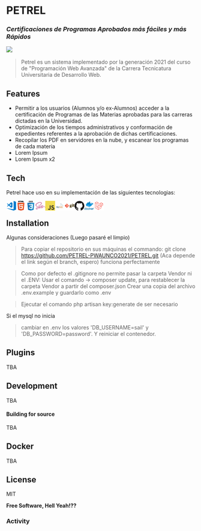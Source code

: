 # PETREL

### _Certificaciones de Programas Aprobados más fáciles y más Rápidos_

<img src="https://i.postimg.cc/VL2DtKJB/index.png">

> Petrel es un sistema implementado por la generación 2021 del curso de "Programación Web Avanzada" de la Carrera Tecnicatura Universitaria de Desarrollo Web.

## Features

-   Permitir a los usuarios (Alumnos y/o ex-Alumnos) acceder a la certificación de Programas de las Materias aprobadas para las carreras dictadas en la Universidad.
-   Optimización de los tiempos administrativos y conformación de expedientes referentes a la aprobación de dichas certificaciones.
-   Recopilar los PDF en servidores en la nube, y escanear los programas de cada materia
-   Lorem Ipsum
-   Lorem Ipsum x2

## Tech

Petrel hace uso en su implementación de las siguientes tecnologias:

<img align="left" alt="Visual Studio Code" width="26px" src="https://raw.githubusercontent.com/github/explore/80688e429a7d4ef2fca1e82350fe8e3517d3494d/topics/visual-studio-code/visual-studio-code.png" />
<img align="left" alt="HTML5" width="26px" src="https://raw.githubusercontent.com/github/explore/80688e429a7d4ef2fca1e82350fe8e3517d3494d/topics/html/html.png" />
<img align="left" alt="CSS3" width="26px" src="https://raw.githubusercontent.com/github/explore/80688e429a7d4ef2fca1e82350fe8e3517d3494d/topics/css/css.png" />
<img align="left" alt="Sass" width="26px" src="https://raw.githubusercontent.com/github/explore/80688e429a7d4ef2fca1e82350fe8e3517d3494d/topics/sass/sass.png" />
<img align="left" alt="JavaScript" width="26px" src="https://raw.githubusercontent.com/github/explore/80688e429a7d4ef2fca1e82350fe8e3517d3494d/topics/javascript/javascript.png" />
<img align="left" alt="MySQL" width="26px" src="https://raw.githubusercontent.com/github/explore/80688e429a7d4ef2fca1e82350fe8e3517d3494d/topics/mysql/mysql.png" />
<img align="left" alt="Git" width="26px" src="https://raw.githubusercontent.com/github/explore/80688e429a7d4ef2fca1e82350fe8e3517d3494d/topics/git/git.png" />
<img align="left" alt="GitHub" width="26px" src="https://raw.githubusercontent.com/github/explore/78df643247d429f6cc873026c0622819ad797942/topics/github/github.png" />
<img align="left" alt="Docker" width="26px" src="https://raw.githubusercontent.com/github/explore/80688e429a7d4ef2fca1e82350fe8e3517d3494d/topics/docker/docker.png" />
<img align="left" alt="Laravel" width="26px" src="https://raw.githubusercontent.com/github/explore/80688e429a7d4ef2fca1e82350fe8e3517d3494d/topics/laravel/laravel.png" />
</br>

## Installation

Algunas consideraciones (Luego pasaré el limpio)

> Para copiar el repositorio en sus máquinas el commando: git clone https://github.com/PETREL-PWAUNCO2021/PETREL.git (Aca depende el link según el branch, espero) funciona perfectamente

> Como por defecto el .gitignore no permite pasar la carpeta Vendor ni el .ENV: Usar el comando -> composer update, para restablecer la carpeta Vendor a partir del composer.json Crear una copia del archivo .env.example y guardarlo como .env

> Ejecutar el comando php artisan key:generate de ser necesario

Si el mysql no inicia

> cambiar en .env los valores 'DB_USERNAME=sail' y 'DB_PASSWORD=password'. Y reiniciar el contenedor.

## Plugins

TBA

## Development

TBA

#### Building for source

TBA

## Docker

TBA

## License

MIT

**Free Software, Hell Yeah!??**

### Activity

<!--START_SECTION:activity-->
